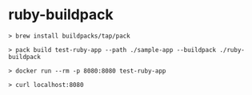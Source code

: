 # ruby-buildpack

``` shell
> brew install buildpacks/tap/pack

> pack build test-ruby-app --path ./sample-app --buildpack ./ruby-buildpack

> docker run --rm -p 8080:8080 test-ruby-app

> curl localhost:8080
```
